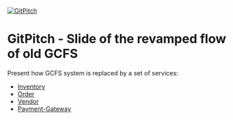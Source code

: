 [![GitPitch](https://gitpitch.com/assets/badge.svg)](https://gitpitch.com/ardiyanbs/slide-new-gcfs/master)

# GitPitch - Slide of the revamped flow of old GCFS

Present how GCFS system is replaced by a set of services:
 - [Inventory](https://github.com/aksivisitama/inventory)
 - [Order](https://github.com/aksivisitama/order)
 - [Vendor](https://github.com/aksivisitama/vendor)
 - [Payment-Gateway](https://github.com/aksivisitama/payment-gateway)